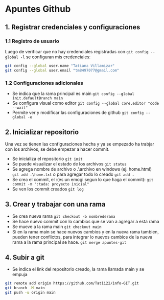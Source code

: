 # Apuntes Github
## 1. Registrar credenciales y configuraciones
### 1.1 Registro de usuario
Luego de verificar que no hay credenciales registradas con `git config --global -l` se configuran mis credenciales: 
```bash
git config --global user.name "Tatiana Villamizar"
git config --global user.email "tm8497077@gmail.com"
```

### 1.2 Configuraciones adicionales
- Se indica que la rama principal es main
`git config --global init.defaultBranch main`
- Se configura visual como editor
`git config --global core.editor "code --wait"`
- Permite ver y modificar las configuraciones de github
`git config --global -e`
## 2. Inicializar repositorio
Una vez se tienen las configuraciones hecha y ya se empezado ha trabjar con los archivos, se debe empezar a hacer commit.

- Se inicializa el repositorio
`git init`
- Se puede visualizar el estado de los archivos
`git status`
- Se agrega nombre de archivo o .\archivo en windows (ej. home.html)
`git add .\home.txt`
o para agregar todo lo creado
`git add .`
- Se crea el commit, el :(es un emogi segun lo que haga el commit):
`git commit -m ":tada: proyecto inicial"`
- Se ven los commit creados
`git log`

## 3. Crear y trabajar con una rama
- Se crea nueva rama
`git checkout -b nombrederama`
- Se hace nuevo commit con lo cambios que se van a agregar a esta rama
- Se mueve a la rama main
`git checkout main`
- Si en la rama main se hace nuevos cambios y en la nueva rama tambien, pueden tener conflictos, para integrar lo nuevos cambios de la nueva rama a la rama principal se hace.
`git merge apuntes-git`

## 4. Subir a git
- Se indica el link del repositorio creado, la rama llamada main y se empuja
```bash
git remote add origin https://github.com/Tatii22/info-GIT.git
git branch -M main
git push -u origin main
```

